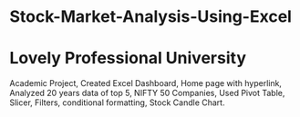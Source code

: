 # Stock-Market-Analysis-Using-Excel
# Lovely Professional University
Academic Project,
Created Excel Dashboard, Home page with hyperlink,
Analyzed 20 years data of top 5, NIFTY 50 Companies,
Used Pivot Table, Slicer, Filters, conditional formatting,
Stock Candle Chart.
